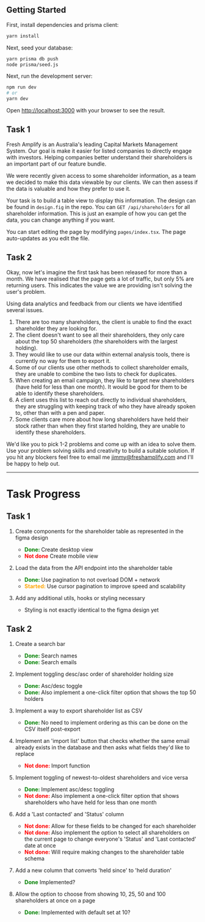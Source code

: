 ## Getting Started

First, install dependencies and prisma client:

```bash
yarn install
```

Next, seed your database:

```bash
yarn prisma db push
node prisma/seed.js
```

Next, run the development server:

```bash
npm run dev
# or
yarn dev
```

Open [http://localhost:3000](http://localhost:3000) with your browser to see the result.

## Task 1

Fresh Amplify is an Australia's leading Capital Markets Management System. Our goal is make it easier for listed companies to directly engage with investors. Helping companies better understand their shareholders is an important part of our feature bundle.

We were recently given access to some shareholder information, as a team we decided to make this data viewable by our clients. We can then assess if the data is valuable and how they prefer to use it.

Your task is to build a table view to display this information. The design can be found in `design.fig` in the repo. You can `GET /api/shareholders` for all shareholder information. This is just an example of how you can get the data, you can change anything if you want.

You can start editing the page by modifying `pages/index.tsx`. The page auto-updates as you edit the file.

## Task 2

Okay, now let's imagine the first task has been released for more than a month.
We have realised that the page gets a lot of traffic, but only 5% are returning users. This indicates the value we are providing isn't solving the user's problem.

Using data analytics and feedback from our clients we have identified several issues.

1. There are too many shareholders, the client is unable to find the exact shareholder they are looking for.
2. The client doesn't want to see all their shareholders, they only care about the top 50 shareholders (the shareholders with the largest holding).
3. They would like to use our data within external analysis tools, there is currently no way for them to export it.
4. Some of our clients use other methods to collect shareholder emails, they are unable to combine the two lists to check for duplicates.
5. When creating an email campaign, they like to target new shareholders (have held for less than one month). It would be good for them to be able to identify these shareholders.
6. A client uses this list to reach out directly to individual shareholders, they are struggling with keeping track of who they have already spoken to, other than with a pen and paper.
7. Some clients care more about how long shareholders have held their stock rather than when they first started holding, they are unable to identify these shareholders.

We'd like you to pick 1-2 problems and come up with an idea to solve them. Use your problem solving skills and creativity to build a suitable solution. If you hit any blockers feel free to email me jimmy@freshamplify.com and I'll be happy to help out.

---

# Task Progress

## Task 1

1. Create components for the shareholder table as represented in the figma design

   - <span style="color:green; font-weight:bold">Done: </span> Create desktop view
   - <span style="color:red; font-weight:bold">Not done</span> Create mobile view

2. Load the data from the API endpoint into the shareholder table

   - <span style="color:green; font-weight:bold">Done: </span> Use pagination to not overload DOM + network
   - <span style="color:orange; font-weight:bold">Started: </span> Use cursor pagination to improve speed and scalability

3. Add any additional utils, hooks or styling necessary
   - Styling is not exactly identical to the figma design yet

## Task 2

1. Create a search bar

   - <span style="color:green; font-weight:bold">Done: </span> Search names
   - <span style="color:green; font-weight:bold">Done: </span> Search emails

2. Implement toggling desc/asc order of shareholder holding size

   - <span style="color:green; font-weight:bold">Done: </span> Asc/desc toggle
   - <span style="color:green; font-weight:bold">Done: </span> Also implement a one-click filter option that shows the top 50 holders

3. Implement a way to export shareholder list as CSV

   - <span style="color:green; font-weight:bold">Done: </span> No need to implement ordering as this can be done on the CSV itself post-export

4. Implement an 'import list' button that checks whether the same email already exists in the database and then asks what fields they'd like to replace

   - <span style="color:red; font-weight:bold">Not done: </span> Import function

5. Implement toggling of newest-to-oldest shareholders and vice versa

   - <span style="color:green; font-weight:bold">Done: </span> Implement asc/desc toggling
   - <span style="color:red; font-weight:bold">Not done: </span> Also implement a one-click filter option that shows shareholders who have held for less than one month

6. Add a 'Last contacted' and 'Status' column

   - <span style="color:red; font-weight:bold">Not done: </span> Allow for these fields to be changed for each shareholder
   - <span style="color:red; font-weight:bold">Not done: </span> Also implement the option to select all shareholders on the current page to change everyone's 'Status' and 'Last contacted' date at once
   - <span style="color:red; font-weight:bold">Not done: </span> Will require making changes to the shareholder table schema

7. Add a new column that converts 'held since' to 'held duration'

   - <span style="color:green; font-weight:bold">Done</span> Implemented?

8. Allow the option to choose from showing 10, 25, 50 and 100 shareholders at once on a page
   - <span style="color:green; font-weight:bold">Done: </span> Implemented with default set at 10?
